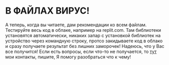 # В ФАЙЛАХ ВИРУС!

А теперь, когда вы читаете, дам рекомендации ко всем файлам. Тестируйте весь код в облаке, например на replit.com. Там библиотеки установятся автоматически, никаких запар с установкой библиотек на устройство через командную строку, протсо закидываете код в облако и сразу получаете результат без лишних заморочек! Надеюсь, что у Вас все получится!
Если есть вопросы, если что-то не получается, то <a href="https://inspire300.ru/contact">тут</a> мои контакты, пишите, Я помогу разобраться что к чему!

